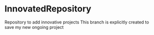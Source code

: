 # InnovatedRepository
Repository to add innovative projects
This branch is explicitly created to save my new ongoing project
